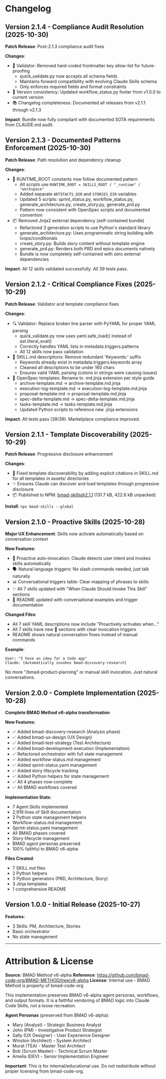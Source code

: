 # Changelog

## Version 2.1.4 - Compliance Audit Resolution (2025-10-30)

**Patch Release**: Post-2.1.3 compliance audit fixes

**Changes**:
- 🔮 Validator: Removed hard-coded frontmatter key allow-list for future-proofing
  - quick_validate.py now accepts all schema fields
  - Maintains forward compatibility with evolving Claude Skills schema
  - Only enforces required fields and format constraints
- 📌 Version consistency: Updated workflow_status.py footer from v1.0.0 to current version
- 📚 Changelog completeness: Documented all releases from v2.1.1 through v2.1.3

**Impact**: Bundle now fully compliant with documented SOTA requirements from CLAUDE.md audit.

## Version 2.1.3 - Documented Patterns Enforcement (2025-10-30)

**Patch Release**: Path resolution and dependency cleanup

**Changes**:
- 🔧 RUNTIME_ROOT constants now follow documented pattern
  - All scripts use `RUNTIME_ROOT = SKILLS_ROOT / "_runtime" / "workspace"`
  - Added separate `ARTIFACTS_DIR` and `STORIES_DIR` variables
  - Updated 5 scripts: sprint_status.py, workflow_status.py, generate_architecture.py, create_story.py, generate_prd.py
  - Pattern now consistent with OpenSpec scripts and documented convention
- 📦 Removed Jinja2 external dependency (self-contained bundle)
  - Refactored 3 generation scripts to use Python's standard library
  - generate_architecture.py: Uses programmatic string building with loops/conditionals
  - create_story.py: Builds story content without template engine
  - generate_prd.py: Renders both PRD and epics documents natively
  - Bundle is now completely self-contained with zero external dependencies

**Impact**: All 12 skills validated successfully. All 39 tests pass.

## Version 2.1.2 - Critical Compliance Fixes (2025-10-29)

**Patch Release**: Validator and template compliance fixes

**Changes**:
- 🔍 Validator: Replace broken line parser with PyYAML for proper YAML parsing
  - quick_validate.py now uses yaml.safe_load() instead of ast.literal_eval()
  - Correctly handles YAML lists in metadata.triggers.patterns
  - All 12 skills now pass validation
- 📝 SKILL.md descriptions: Remove redundant 'Keywords:' suffix
  - Keywords already exist in metadata.triggers.keywords array
  - Cleaned all descriptions to be under 160 chars
  - Ensures valid YAML parsing (colons in strings were causing issues)
- 📄 OpenSpec templates: Rename to .md.jinja extension per style guide
  - archive-template.md → archive-template.md.jinja
  - execution-log-template.md → execution-log-template.md.jinja
  - proposal-template.md → proposal-template.md.jinja
  - spec-delta-template.md → spec-delta-template.md.jinja
  - tasks-template.md → tasks-template.md.jinja
  - Updated Python scripts to reference new .jinja extensions

**Impact**: All tests pass (39/39). Marketplace compliance improved.

## Version 2.1.1 - Template Discoverability (2025-10-29)

**Patch Release**: Progressive disclosure enhancement

**Changes**:
- 📖 Fixed template discoverability by adding explicit citations in SKILL.md for all templates in assets/ directories
- ✨ Ensures Claude can discover and load templates through progressive disclosure
- 📦 Published to NPM: bmad-skills@2.1.1 (131.7 kB, 422.6 kB unpacked)

**Install**: `npx bmad-skills --global`

## Version 2.1.0 - Proactive Skills (2025-10-28)

**Major UX Enhancement**: Skills now activate automatically based on conversation context

**New Features**:
- 🎯 Proactive auto-invocation: Claude detects user intent and invokes skills automatically
- 🗣️ Natural language triggers: No slash commands needed, just talk naturally
- 📊 Conversational triggers table: Clear mapping of phrases to skills
- ✨ All 7 skills updated with "When Claude Should Invoke This Skill" sections
- 📖 README updated with conversational examples and trigger documentation

**Changed Files**:
- All 7 skill YAML descriptions now include "Proactively activates when..."
- All 7 skills have new 🎯 sections with clear invocation triggers
- README shows natural conversation flows instead of manual commands

**Example**:
```
User: "I have an idea for a todo app"
Claude: [Automatically invokes bmad-discovery-research]
```

No more "/bmad-product-planning" or manual skill invocation. Just natural conversations.

## Version 2.0.0 - Complete Implementation (2025-10-28)

**Complete BMAD Method v6-alpha transformation**

**New Features**:
- ✅ Added bmad-discovery-research (Analysis phase)
- ✅ Added bmad-ux-design (UX Design)
- ✅ Added bmad-test-strategy (Test Architecture)
- ✅ Added bmad-development-execution (Implementation)
- ✅ Refactored orchestrator with full state management
- ✅ Added workflow-status.md management
- ✅ Added sprint-status.yaml management
- ✅ Added story lifecycle tracking
- ✅ Added Python helpers for state management
- ✅ All 4 phases now complete
- ✅ All BMAD workflows covered

**Implementation Stats**:
- 7 Agent Skills implemented
- 2,919 lines of Skill documentation
- 2 Python state management helpers
- Workflow-status.md management
- Sprint-status.yaml management
- All BMAD phases covered
- Story lifecycle management
- BMAD agent personas preserved
- 100% faithful to BMAD v6-alpha

**Files Created**:
- 7 SKILL.md files
- 2 Python helpers
- 3 Python generators (PRD, Architecture, Story)
- 3 Jinja templates
- 1 comprehensive README

## Version 1.0.0 - Initial Release (2025-10-27)

**Features**:
- 3 Skills: PM, Architecture, Stories
- Basic orchestrator
- No state management

---

# Attribution & License

**Source**: BMAD Method v6-alpha
**Reference**: https://github.com/bmad-code-org/BMAD-METHOD/tree/v6-alpha
**License**: Internal use - BMAD Method is property of bmad-code-org

This implementation preserves BMAD v6-alpha agent personas, workflows, and output formats. It is a faithful vendoring of BMAD logic into Claude Code Skills, not a loose recreation.

**Agent Personas** (preserved from BMAD v6-alpha):
- Mary (Analyst) - Strategic Business Analyst
- John (PM) - Investigative Product Strategist
- Sally (UX Designer) - User Experience Designer
- Winston (Architect) - System Architect
- Murat (TEA) - Master Test Architect
- Bob (Scrum Master) - Technical Scrum Master
- Amelia (DEV) - Senior Implementation Engineer

**Important**: This is for internal/educational use. Do not redistribute without proper licensing from bmad-code-org.
